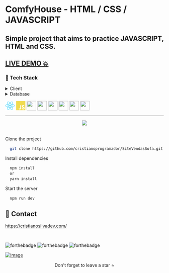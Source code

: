 # ComfyHouse - HTML / CSS / JAVASCRIPT

## Simple project that aims to practice JAVASCRIPT, HTML and CSS.

## <a href="https://cristianoprogramador.github.io/SiteVendasSofa/" target="_blank">LIVE DEMO 💥</a>

### :space_invader: Tech Stack

<details>
  <summary>Client</summary>
  <ul>
    <li><a href="https://#/">Javascript</a></li>
  </ul>
</details>

<details>
<summary>Database</summary>
  <ul>
    <li><a href="https://#/">Javascript</a></li>
  </ul>
</details>

<a href="#"><img src="https://raw.githubusercontent.com/devicons/devicon/master/icons/react/react-original.svg" alt="" width="30" height="30" /></a>
<a href="#"><img src="https://raw.githubusercontent.com/devicons/devicon/master/icons/javascript/javascript-plain.svg" alt="Google" width="30" height="30" /></a>
<a href="#"><img src="https://user-images.githubusercontent.com/99184393/177784219-cab3eb2f-bc21-4c09-ab9e-dd7272605ca5.png" alt="" width="30" height="30" /></a>
<a href="#"><img src="https://user-images.githubusercontent.com/99184393/177784603-d69e9d02-721a-4bce-b9b3-949165d2edeb.png" alt="" width="30" height="30" /></a>
<a href="#"><img src="https://raw.githubusercontent.com/atulmy/oauth/master/web/public/images/social/instagram.svg" alt="" width="30" height="30" /></a>
<a href="#"><img src="https://raw.githubusercontent.com/atulmy/oauth/master/web/public/images/social/google.svg" alt="" width="30" height="30" /></a>
<a href="#"><img src="https://raw.githubusercontent.com/atulmy/oauth/master/web/public/images/tech/github.svg" alt="" width="30" height="30" /></a>
<a href="#"><img src="https://user-images.githubusercontent.com/99184393/179383376-874f547c-4e6f-4826-850e-706b009e7e2b.png" alt="" width="30" height="30" /></a>
<br>

<hr />

<div align="center">
<a href="https://cristianoprogramador.github.io/SiteVendasSofa"><img  src='https://user-images.githubusercontent.com/102186472/191385977-9a0fc420-b367-4bea-9972-bac6423ea063.png'/></a>
</div>

<br />


Clone the project

```bash
  git clone https://github.com/cristianoprogramador/SiteVendasSofa.git
```

Install dependencies

```bash
  npm install
  or
  yarn install
```
Start the server

```bash
  npm run dev
```


## :handshake: Contact

https://cristianosilvadev.com/


<br />

![forthebadge](https://forthebadge.com/images/badges/built-with-love.svg)
![forthebadge](https://forthebadge.com/images/badges/for-you.svg)
![forthebadge](https://forthebadge.com/images/badges/powered-by-coffee.svg)
<br />

<a href="https://cristianoprogramador.github.io/SiteVendasSofa" target="_blank">![image](https://user-images.githubusercontent.com/102186472/191386472-415ae2d0-5c0c-40e6-b2e0-829f247e7942.png)</a>
<div align="center">Don't forget to leave a star ⭐️</div>
